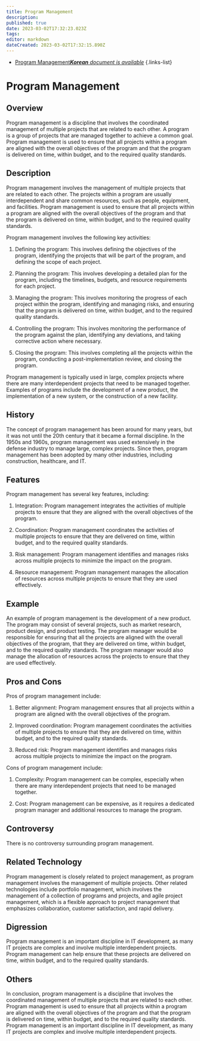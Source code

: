 ```yaml
---
title: Program Management
description: 
published: true
date: 2023-03-02T17:32:23.023Z
tags: 
editor: markdown
dateCreated: 2023-03-02T17:32:15.890Z
---
```


- [Program Management***Korean** document is available*](/ko/Knowledge-base/Dictionary/program-management)
{.links-list}


# Program Management

## Overview

Program management is a discipline that involves the coordinated management of multiple projects that are related to each other. A program is a group of projects that are managed together to achieve a common goal. Program management is used to ensure that all projects within a program are aligned with the overall objectives of the program and that the program is delivered on time, within budget, and to the required quality standards.

## Description

Program management involves the management of multiple projects that are related to each other. The projects within a program are usually interdependent and share common resources, such as people, equipment, and facilities. Program management is used to ensure that all projects within a program are aligned with the overall objectives of the program and that the program is delivered on time, within budget, and to the required quality standards.

Program management involves the following key activities:

1. Defining the program: This involves defining the objectives of the program, identifying the projects that will be part of the program, and defining the scope of each project.

2. Planning the program: This involves developing a detailed plan for the program, including the timelines, budgets, and resource requirements for each project.

3. Managing the program: This involves monitoring the progress of each project within the program, identifying and managing risks, and ensuring that the program is delivered on time, within budget, and to the required quality standards.

4. Controlling the program: This involves monitoring the performance of the program against the plan, identifying any deviations, and taking corrective action where necessary.

5. Closing the program: This involves completing all the projects within the program, conducting a post-implementation review, and closing the program.

Program management is typically used in large, complex projects where there are many interdependent projects that need to be managed together. Examples of programs include the development of a new product, the implementation of a new system, or the construction of a new facility.

## History

The concept of program management has been around for many years, but it was not until the 20th century that it became a formal discipline. In the 1950s and 1960s, program management was used extensively in the defense industry to manage large, complex projects. Since then, program management has been adopted by many other industries, including construction, healthcare, and IT.

## Features

Program management has several key features, including:

1. Integration: Program management integrates the activities of multiple projects to ensure that they are aligned with the overall objectives of the program.

2. Coordination: Program management coordinates the activities of multiple projects to ensure that they are delivered on time, within budget, and to the required quality standards.

3. Risk management: Program management identifies and manages risks across multiple projects to minimize the impact on the program.

4. Resource management: Program management manages the allocation of resources across multiple projects to ensure that they are used effectively.

## Example

An example of program management is the development of a new product. The program may consist of several projects, such as market research, product design, and product testing. The program manager would be responsible for ensuring that all the projects are aligned with the overall objectives of the program, that they are delivered on time, within budget, and to the required quality standards. The program manager would also manage the allocation of resources across the projects to ensure that they are used effectively.

## Pros and Cons

Pros of program management include:

1. Better alignment: Program management ensures that all projects within a program are aligned with the overall objectives of the program.

2. Improved coordination: Program management coordinates the activities of multiple projects to ensure that they are delivered on time, within budget, and to the required quality standards.

3. Reduced risk: Program management identifies and manages risks across multiple projects to minimize the impact on the program.

Cons of program management include:

1. Complexity: Program management can be complex, especially when there are many interdependent projects that need to be managed together.

2. Cost: Program management can be expensive, as it requires a dedicated program manager and additional resources to manage the program.

## Controversy

There is no controversy surrounding program management.

## Related Technology

Program management is closely related to project management, as program management involves the management of multiple projects. Other related technologies include portfolio management, which involves the management of a collection of programs and projects, and agile project management, which is a flexible approach to project management that emphasizes collaboration, customer satisfaction, and rapid delivery.

## Digression

Program management is an important discipline in IT development, as many IT projects are complex and involve multiple interdependent projects. Program management can help ensure that these projects are delivered on time, within budget, and to the required quality standards.

## Others

In conclusion, program management is a discipline that involves the coordinated management of multiple projects that are related to each other. Program management is used to ensure that all projects within a program are aligned with the overall objectives of the program and that the program is delivered on time, within budget, and to the required quality standards. Program management is an important discipline in IT development, as many IT projects are complex and involve multiple interdependent projects.